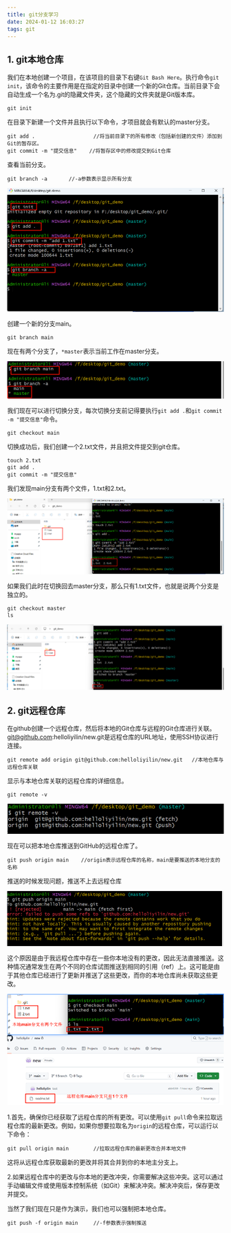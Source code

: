 ```yaml
---
title: git分支学习
date: 2024-01-12 16:03:27
tags: git
---
```


## 1. git本地仓库

我们在本地创建一个项目，在该项目的目录下右键`Git Bash Here`。执行命令`git init`，该命令的主要作用是在指定的目录中创建一个新的Git仓库。当前目录下会自动生成一个名为.git的隐藏文件夹，这个隐藏的文件夹就是Git版本库。

```
git init
```

在目录下新建一个文件并且执行以下命令，才项目就会有默认的master分支。

```
git add .					//将当前目录下的所有修改（包括新创建的文件）添加到Git的暂存区。
git commit -m "提交信息"	//将暂存区中的修改提交到Git仓库
```

查看当前分支。

```
git branch -a		//-a参数表示显示所有分支
```

![image-20240112163700970](./../img/git分支1.png)

创建一个新的分支main。

```
git branch main
```

现在有两个分支了，`*master`表示当前工作在master分支。

![image-20240112163806901](./../img/git分支2.png)

我们现在可以进行切换分支，每次切换分支前记得要执行`git add .`和`git commit -m "提交信息"`命令。

```
git checkout main
```

切换成功后，我们创建一个2.txt文件，并且把文件提交到git仓库。

```
touch 2.txt
git add .
git commit -m "提交信息"
```

我们发现main分支有两个文件，1.txt和2.txt。

![image-20240112164615935](./../img/git分支3.png)

如果我们此时在切换回去master分支，那么只有1.txt文件，也就是说两个分支是独立的。

```
git checkout master
ls
```

![image-20240112165005203](./../img/git分支4.png)



## 2. git远程仓库

在github创建一个远程仓库，然后将本地的Git仓库与远程的Git仓库进行关联。git@github.com:helloliyilin/new.git是远程仓库的URL地址，使用SSH协议进行连接。

```
git remote add origin git@github.com:helloliyilin/new.git	//本地仓库与远程仓库关联
```

显示与本地仓库关联的远程仓库的详细信息。

```
git remote -v
```

![image-20240112170153532](./../img/git分支5.png)

现在可以把本地仓库推送到GitHub的远程仓库了。

```
git push origin main	//origin表示远程仓库的名称，main是要推送的本地分支的名称
```

推送的时候发现问题，推送不上去远程仓库

![image-20240112170846181](./../img/git分支6.png)

这个原因是由于我远程仓库中存在一些你本地没有的更改，因此无法直接推送。这种情况通常发生在两个不同的仓库试图推送到相同的引用（ref）上。这可能是由于其他仓库已经进行了更新并推送了这些更改，而你的本地仓库尚未获取这些更改。

![image-20240112171553559](./../img/git分支7.png)

1.首先，确保你已经获取了远程仓库的所有更改。可以使用`git pull`命令来拉取远程仓库的最新更改。例如，如果你想要拉取名为`origin`的远程仓库，可以运行以下命令：

```
git pull origin main		//拉取远程仓库的最新更改合并本地文件
```

这将从远程仓库获取最新的更改并将其合并到你的本地主分支上。

2.如果远程仓库中的更改与你本地的更改冲突，你需要解决这些冲突。这可以通过手动编辑文件或使用版本控制系统（如Git）来解决冲突。解决冲突后，保存更改并提交。

当然了我们现在只是作为演示，我们也可以强制把本地仓库。

```
git push -f origin main		//-f参数表示强制推送
```



